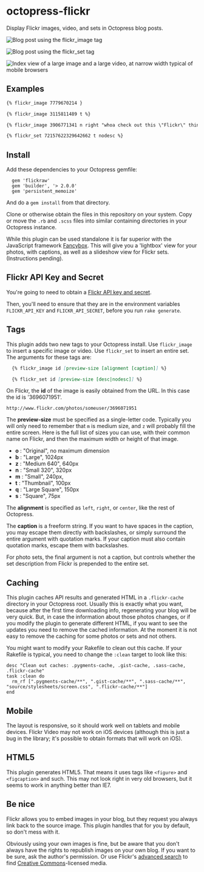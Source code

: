 octopress-flickr
================

Display Flickr images, video, and sets in Octopress blog posts.

![Blog post using the flickr_image tag](screenshots/image.png)

![Blog post using the flickr_set tag](screenshots/set.png)

![Index view of a large image and a large video, at narrow width typical of mobile browsers](screenshots/mobile.png)


## Examples

``` md
{% flickr_image 7779670214 }

{% flickr_image 3115811489 t %}

{% flickr_image 3906771341 n right "whoa check out this \"Flickr\" thing!" %}

{% flickr_set 72157622329642662 t nodesc %}
```

## Install

Add these dependencies to your Octopress gemfile:

``` Rakefile
  gem 'flickraw'
  gem 'builder', '> 2.0.0'
  gem 'persistent_memoize'
```

And do a `gem install` from that directory.

Clone or otherwise obtain the files in this repository on your system. Copy or move the `.rb` and `.scss` files into
similar containing directories in your Octopress instance.

While this plugin can be used standalone it is far superior with the JavaScript framework [Fancybox](http://fancyapps.com/fancybox/).
This will give you a 'lightbox' view for your photos, with captions, as well as a slideshow view for Flickr sets. (Instructions pending).

## Flickr API Key and Secret

You're going to need to obtain a [Flickr API key and secret](http://www.flickr.com/services/developer/api/).

Then, you'll need to ensure that they are in the environment variables `FLICKR_API_KEY` and `FLICKR_API_SECRET`, 
before you run `rake generate`. 


## Tags 

This plugin adds two new tags to your Octopress install. Use `flickr_image` to insert a specific image or video. 
Use `flickr_set` to insert an entire set. The arguments for these tags are:

``` md
  {% flickr_image id [preview-size [alignment [caption]] %}

  {% flickr_set id [preview-size [desc|nodesc]] %}
```

On Flickr, the **id** of the image is easily obtained from the URL. In this case the id is '3696071951'.

    http://www.flickr.com/photos/someuser/3696071951

The **preview-size** must be specified as a single-letter code. Typically you will only need to remember that `m` is medium size,
and `z` will probably fill the entire screen. Here is the full list of sizes you can use, with their common name on Flickr,
and then the maximum width or height of that image.

* **o**  : "Original", no maximum dimension
* **b**  : "Large", 1024px
* **z**  : "Medium 640", 640px
* **n**  : "Small 320", 320px
* **m**  : "Small", 240px,
* **t**  : "Thumbnail", 100px
* **q**  : "Large Square", 150px
* **s**  : "Square", 75px

The **alignment** is specified as `left`, `right`, or `center`, like the rest of Octopress.

The **caption** is a freeform string. If you want to have spaces in the caption, you may escape them directly with backslashes, or simply surround 
the entire argument with quotation marks. If your caption must also contain quotation marks, escape them with backslashes.

For photo sets, the final argument is not a caption, but controls whether the set description from Flickr is prepended to the entire set.

## Caching

This plugin caches API results and generated HTML in a `.flickr-cache` directory in your Octopress root. Usually this is exactly what you want,
because after the first time downloading info, regenerating your blog will be very quick. But, in case the information about those photos 
changes, or if you modify the plugin to generate different HTML, if you want to see the updates you need to remove the cached information. 
At the moment it is not easy to remove the caching for some photos or sets and not others.

You might want to modify your Rakefile to clean out this cache. If your Rakefile is typical, you need to change the `:clean` target to look 
like this:

``` Rakefile
desc "Clean out caches: .pygments-cache, .gist-cache, .sass-cache, .flickr-cache"
task :clean do
  rm_rf [".pygments-cache/**", ".gist-cache/**", ".sass-cache/**", "source/stylesheets/screen.css", ".flickr-cache/**"]
end
```


## Mobile 

The layout is responsive, so it should work well on tablets and mobile devices. Flickr Video may not work on iOS devices (although this is 
just a bug in the library; it's possible to obtain formats that will work on iOS).


## HTML5

This plugin generates HTML5. That means it uses tags like `<figure>` and `<figcaption>` and such. This may not look right in very old browsers, 
but it seems to work in anything better than IE7. 


## Be nice

Flickr allows you to embed images in your blog, but they request you always link back to the source image. This plugin handles that for you by
default, so don't mess with it.

Obviously using your own images is fine, but be aware that you don't always have the rights to republish images on your own blog. If you want to
be sure, ask the author's permission. Or use Flickr's [advanced search](https://www.flickr.com/search/advanced/) to find [Creative Commons](https://creativecommons.org)-licensed media. 


